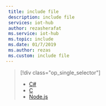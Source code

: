 ```yaml
---
 title: include file
 description: include file
 services: iot-hub
 author: rezasherafat
 ms.service: iot-hub
 ms.topic: include
 ms.date: 01/7/2019
 ms.author: rezas
 ms.custom: include file
---
```


> [!div class="op_single_selector"]
> * [C#](../articles/iot-hub/iot-hub-device-streams-csharp-echo-quickstart.md)
> * [C](../articles/iot-hub/iot-hub-device-streams-c-echo-quickstart.md)
> * [Node.js](../articles/iot-hub/iot-hub-device-streams-nodejs-echo-quickstart.md)
